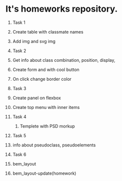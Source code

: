 # It's homeworks repository.
1. Task 1
1. Create table with classmate names
2. Add img and svg img

1. Task 2
1. Get info about class combination, position, display,
2. Create form and with cool button 
3. On click change border color

1. Task 3
1. Create panel on flexbox
2. Create top menu with inner items

1. Task 4
	1. Templete with PSD morkup

1. Task 5
1. info about pseudoclass, pseudoelements

1. Task 6
1. bem_layout
1. bem_layout-update(homework)

